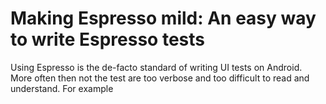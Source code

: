 # Making Espresso mild: An easy way to write Espresso tests

Using Espresso is the de-facto standard of writing UI tests on Android. More often then not the test are too verbose and too difficult to read and understand. For example
